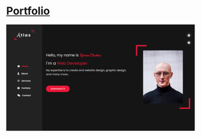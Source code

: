 # [Portfolio](https://romanchuchev.github.io/portfolio/)

[![Live Demo](./screenshot.png)](https://romanchuchev.github.io/portfolio/)
